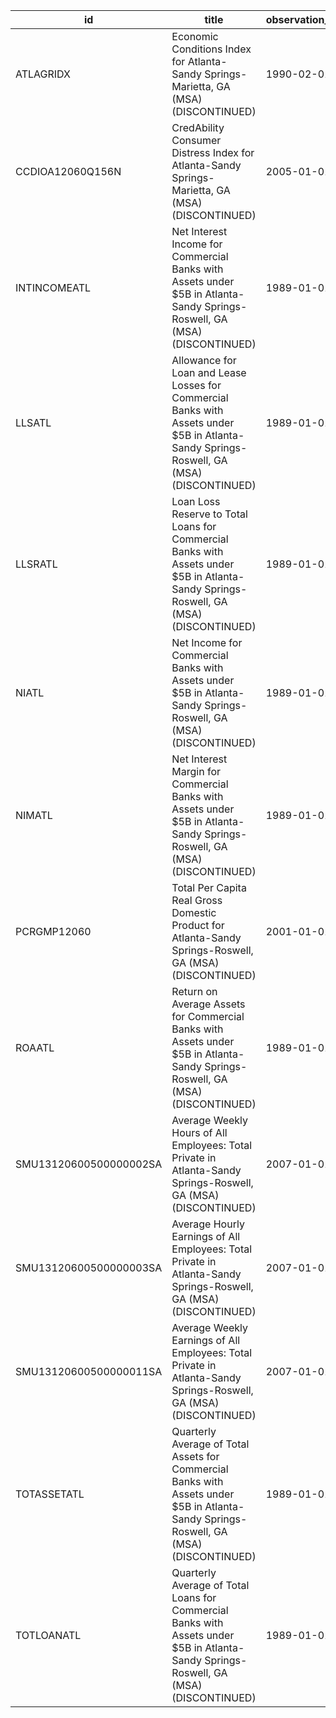 | id                     | title                                                                                                                                    | observation_start   | observation_end   |
|------------------------|------------------------------------------------------------------------------------------------------------------------------------------|---------------------|-------------------|
| ATLAGRIDX              | Economic Conditions Index for Atlanta-Sandy Springs-Marietta, GA (MSA) (DISCONTINUED)                                                    | 1990-02-01          | 2019-12-01        |
| CCDIOA12060Q156N       | CredAbility Consumer Distress Index for Atlanta-Sandy Springs-Marietta, GA (MSA) (DISCONTINUED)                                          | 2005-01-01          | 2013-01-01        |
| INTINCOMEATL           | Net Interest Income for Commercial Banks with Assets under $5B in Atlanta-Sandy Springs-Roswell, GA (MSA) (DISCONTINUED)                 | 1989-01-01          | 2020-07-01        |
| LLSATL                 | Allowance for Loan and Lease Losses for Commercial Banks with Assets under $5B in Atlanta-Sandy Springs-Roswell, GA (MSA) (DISCONTINUED) | 1989-01-01          | 2020-07-01        |
| LLSRATL                | Loan Loss Reserve to Total Loans for Commercial Banks with Assets under $5B in Atlanta-Sandy Springs-Roswell, GA (MSA) (DISCONTINUED)    | 1989-01-01          | 2020-07-01        |
| NIATL                  | Net Income for Commercial Banks with Assets under $5B in Atlanta-Sandy Springs-Roswell, GA (MSA) (DISCONTINUED)                          | 1989-01-01          | 2020-07-01        |
| NIMATL                 | Net Interest Margin for Commercial Banks with Assets under $5B in Atlanta-Sandy Springs-Roswell, GA (MSA) (DISCONTINUED)                 | 1989-01-01          | 2020-07-01        |
| PCRGMP12060            | Total Per Capita Real Gross Domestic Product for Atlanta-Sandy Springs-Roswell, GA (MSA) (DISCONTINUED)                                  | 2001-01-01          | 2017-01-01        |
| ROAATL                 | Return on Average Assets for Commercial Banks with Assets under $5B in Atlanta-Sandy Springs-Roswell, GA (MSA) (DISCONTINUED)            | 1989-01-01          | 2020-07-01        |
| SMU13120600500000002SA | Average Weekly Hours of All Employees: Total Private in Atlanta-Sandy Springs-Roswell, GA (MSA) (DISCONTINUED)                           | 2007-01-01          | 2022-03-01        |
| SMU13120600500000003SA | Average Hourly Earnings of All Employees: Total Private in Atlanta-Sandy Springs-Roswell, GA (MSA) (DISCONTINUED)                        | 2007-01-01          | 2022-03-01        |
| SMU13120600500000011SA | Average Weekly Earnings of All Employees: Total Private in Atlanta-Sandy Springs-Roswell, GA (MSA) (DISCONTINUED)                        | 2007-01-01          | 2022-03-01        |
| TOTASSETATL            | Quarterly Average of Total Assets for Commercial Banks with Assets under $5B in Atlanta-Sandy Springs-Roswell, GA (MSA) (DISCONTINUED)   | 1989-01-01          | 2020-07-01        |
| TOTLOANATL             | Quarterly Average of Total Loans for Commercial Banks with Assets under $5B in Atlanta-Sandy Springs-Roswell, GA (MSA) (DISCONTINUED)    | 1989-01-01          | 2020-07-01        |